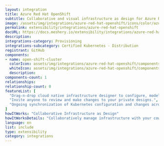 ```yaml
---
layout: integration
title: Azure Red Hat OpenShift
subtitle: Collaborative and visual infrastructure as design for Azure Red Hat OpenShift
image: /assets/img/integrations/azure-red-hat-openshift/icons/color/azure-red-hat-openshift-color.svg
permalink: extensibility/integrations/azure-red-hat-openshift
docURL: https://docs.meshery.io/extensibility/integrations/azure-red-hat-openshift
description: 
integrations-category: Provisioning
integrations-subcategory: Certified Kubernetes - Distribution
registrant: GitHub
components: 
- name: open-shift-cluster
  colorIcon: assets/img/integrations/azure-red-hat-openshift/components/open-shift-cluster/icons/color/open-shift-cluster-color.svg
  whiteIcon: assets/img/integrations/azure-red-hat-openshift/components/open-shift-cluster/icons/white/open-shift-cluster-white.svg
  description: 
components-count: 1
relationships: 
relationship-count: 0
featureList: [
  "Drag-n-drop cloud native infrastructure designer to configure, model, and deploy your workloads.",
  "Invite anyone to review and make changes to your private designs.",
  "Ongoing synchronization of Kubernetes configuration and changes across any number of clusters."
]
howItWorks: "Collaborative Infrastructure as Design"
howItWorksDetails: "Collaboratively manage infrastructure with your coworkers synchronously sharing the same designs."
language: en
list: include
type: extensibility
category: integrations
---
```

